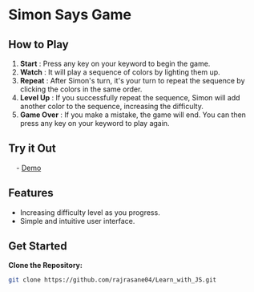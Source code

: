 # Simon Says Game

## How to Play

1. **Start** : Press any key on your keyword to begin the game.
2. **Watch** : It will play a sequence of colors by lighting them up.
3. **Repeat** : After Simon's turn, it's your turn to repeat the sequence by clicking the colors in the same order.
4. **Level Up** : If you successfully repeat the sequence, Simon will add another color to the sequence, increasing the difficulty.
5. **Game Over** : If you make a mistake, the game will end. You can then press any key on your keyword to play again.

## Try it Out

&nbsp;&nbsp;&nbsp; - [Demo](https://rajrasane04.github.io/simon-says_Game/)

## Features

- Increasing difficulty level as you progress.
- Simple and intuitive user interface.

## Get Started

**Clone the Repository:**
   ```bash
   git clone https://github.com/rajrasane04/Learn_with_JS.git
